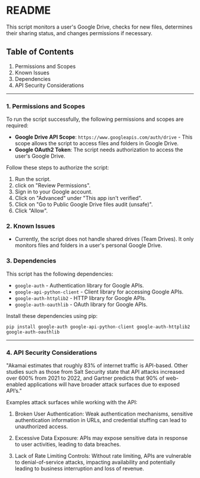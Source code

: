 # README

This script monitors a user's Google Drive, checks for new files, determines their sharing status, and changes permissions if necessary.

## Table of Contents
1. Permissions and Scopes
2. Known Issues
3. Dependencies
4. API Security Considerations

---

### 1. Permissions and Scopes

To run the script successfully, the following permissions and scopes are required:

- **Google Drive API Scope**: `https://www.googleapis.com/auth/drive` - This scope allows the script to access files and folders in Google Drive.
- **Google OAuth2 Token**: The script needs authorization to access the user's Google Drive. 

Follow these steps to authorize the script:
1. Run the script.
2. click on "Review Permissions".
3. Sign in to your Google account.
4. Click on "Advanced" under "This app isn't verified".
5. Click on "Go to Public Google Drive files audit (unsafe)".
6. Click "Allow".

### 2. Known Issues

- Currently, the script does not handle shared drives (Team Drives). It only monitors files and folders in a user's personal Google Drive.

### 3. Dependencies

This script has the following dependencies:
- `google-auth` - Authentication library for Google APIs.
- `google-api-python-client` - Client library for accessing Google APIs.
- `google-auth-httplib2` - HTTP library for Google APIs.
- `google-auth-oauthlib` - OAuth library for Google APIs.

Install these dependencies using pip:
```
pip install google-auth google-api-python-client google-auth-httplib2 google-auth-oauthlib
```

---
### 4. API Security Considerations

"Akamai estimates that roughly 83% of internet traffic is API-based. 
Other studies such as those from Salt Security state that API attacks increased over 600% from 2021 to 2022, and Gartner predicts that 90% of web-enabled applications will have broader attack surfaces due to exposed API’s."

Examples attack surfaces while working with the API:

1. Broken User Authentication: Weak authentication mechanisms, sensitive authentication information in URLs, and credential stuffing can lead to unauthorized access.

2. Excessive Data Exposure: APIs may expose sensitive data in response to user activities, leading to data breaches.

3. Lack of Rate Limiting Controls: Without rate limiting, APIs are vulnerable to denial-of-service attacks, impacting availability and potentially leading to business interruption and loss of revenue.
